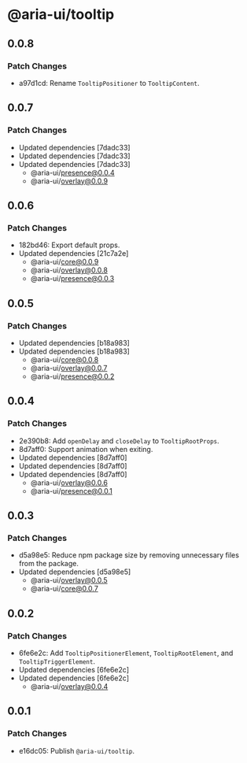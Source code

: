 # @aria-ui/tooltip

## 0.0.8

### Patch Changes

- a97d1cd: Rename `TooltipPositioner` to `TooltipContent`.

## 0.0.7

### Patch Changes

- Updated dependencies [7dadc33]
- Updated dependencies [7dadc33]
- Updated dependencies [7dadc33]
  - @aria-ui/presence@0.0.4
  - @aria-ui/overlay@0.0.9

## 0.0.6

### Patch Changes

- 182bd46: Export default props.
- Updated dependencies [21c7a2e]
  - @aria-ui/core@0.0.9
  - @aria-ui/overlay@0.0.8
  - @aria-ui/presence@0.0.3

## 0.0.5

### Patch Changes

- Updated dependencies [b18a983]
- Updated dependencies [b18a983]
  - @aria-ui/core@0.0.8
  - @aria-ui/overlay@0.0.7
  - @aria-ui/presence@0.0.2

## 0.0.4

### Patch Changes

- 2e390b8: Add `openDelay` and `closeDelay` to `TooltipRootProps`.
- 8d7aff0: Support animation when exiting.
- Updated dependencies [8d7aff0]
- Updated dependencies [8d7aff0]
- Updated dependencies [8d7aff0]
  - @aria-ui/overlay@0.0.6
  - @aria-ui/presence@0.0.1

## 0.0.3

### Patch Changes

- d5a98e5: Reduce npm package size by removing unnecessary files from the package.
- Updated dependencies [d5a98e5]
  - @aria-ui/overlay@0.0.5
  - @aria-ui/core@0.0.7

## 0.0.2

### Patch Changes

- 6fe6e2c: Add `TooltipPositionerElement`, `TooltipRootElement`, and `TooltipTriggerElement`.
- Updated dependencies [6fe6e2c]
- Updated dependencies [6fe6e2c]
  - @aria-ui/overlay@0.0.4

## 0.0.1

### Patch Changes

- e16dc05: Publish `@aria-ui/tooltip`.

